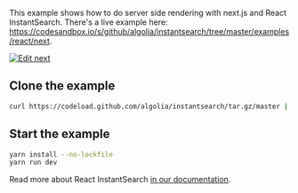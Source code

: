 This example shows how to do server side rendering with next.js and React InstantSearch. There's a live example here: https://codesandbox.io/s/github/algolia/instantsearch/tree/master/examples/react/next.

[![Edit next](https://codesandbox.io/static/img/play-codesandbox.svg)](https://codesandbox.io/s/github/algolia/instantsearch/tree/master/examples/react/next)

## Clone the example

```sh
curl https://codeload.github.com/algolia/instantsearch/tar.gz/master | tar -xz --strip=3 instantsearch-master/examples/react/next
```

## Start the example

```sh
yarn install --no-lockfile
yarn run dev
```

Read more about React InstantSearch [in our documentation](https://www.algolia.com/doc/guides/building-search-ui/what-is-instantsearch/react/).

